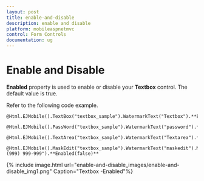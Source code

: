```yaml
---
layout: post
title: enable-and-disable
description: enable and disable
platform: mobileaspnetmvc
control: Form Controls
documentation: ug
---
```


# Enable and Disable

**Enabled** property is used to enable or disable your **Textbox** control. The default value is true.

Refer to the following code example.

    @Html.EJMobile().TextBox("textbox_sample").WatermarkText("Textbox").**Enabled(false)**

    @Html.EJMobile().PassWord("textbox_sample").WatermarkText("password").**Enabled(false)**

    @Html.EJMobile().TextArea("textbox_sample").WatermarkText("Textarea").**Enabled(false)**

    @Html.EJMobile().MaskEdit("textbox_sample").WatermarkText("maskedit").Mask("+1 (999) 999-999").**Enabled(false)**



{% include image.html url="enable-and-disable_images/enable-and-disable_img1.png" Caption="Textbox -Enabled"%}

